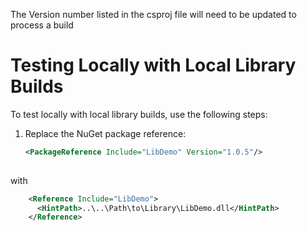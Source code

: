 The Version number listed in the csproj file will need to be updated to process a build

# Testing Locally with Local Library Builds

To test locally with local library builds, use the following steps:

1. Replace the NuGet package reference:
   ```xml
   <PackageReference Include="LibDemo" Version="1.0.5"/>
  
  with
  ```xml
      <Reference Include="LibDemo">
        <HintPath>..\..\Path\to\Library\LibDemo.dll</HintPath>
      </Reference>
